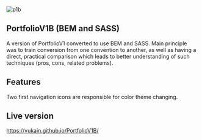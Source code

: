 ![p1b](https://user-images.githubusercontent.com/55598879/166115618-f567390f-be93-480b-803a-db2134fc1851.jpg)

## PortfolioV1B (BEM and SASS)

A version of PortfolioV1 converted to use BEM and SASS.
Main principle was to train conversion from one convention to another, as well as having a direct, practical comparison which leads to better understanding of such techniques (pros, cons, related problems).

## Features

Two first navigation icons are responsible for color theme changing.

## Live version

https://vukain.github.io/PortfolioV1B/
